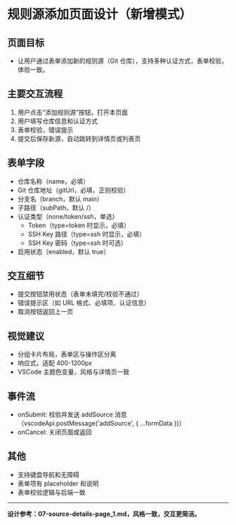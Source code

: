 # 规则源添加页面设计（新增模式）

## 页面目标

- 让用户通过表单添加新的规则源（Git 仓库），支持多种认证方式，表单校验，体验一致。

## 主要交互流程

1. 用户点击“添加规则源”按钮，打开本页面
2. 用户填写仓库信息和认证方式
3. 表单校验，错误提示
4. 提交后保存新源，自动跳转到详情页或列表页

## 表单字段

- 仓库名称（name，必填）
- Git 仓库地址（gitUrl，必填，正则校验）
- 分支名（branch，默认 main）
- 子路径（subPath，默认 /）
- 认证类型（none/token/ssh，单选）
  - Token（type=token 时显示，必填）
  - SSH Key 路径（type=ssh 时显示，必填）
  - SSH Key 密码（type=ssh 时可选）
- 启用状态（enabled，默认 true）

## 交互细节

- 提交按钮禁用状态（表单未填完/校验不通过）
- 错误提示区（如 URL 格式、必填项、认证信息）
- 取消按钮返回上一页

## 视觉建议

- 分组卡片布局，表单区与操作区分离
- 响应式，适配 400-1200px
- VSCode 主题色变量，风格与详情页一致

## 事件流

- onSubmit: 校验并发送 addSource 消息（vscodeApi.postMessage('addSource', { ...formData })）
- onCancel: 关闭页面或返回

## 其他

- 支持键盘导航和无障碍
- 表单项有 placeholder 和说明
- 表单校验逻辑与后端一致

---

**设计参考：07-source-details-page_1.md，风格一致，交互更简洁。**
